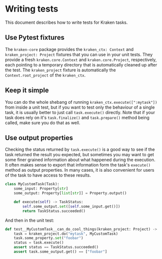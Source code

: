 # Writing tests

This document describes how to write tests for Kraken tasks.

## Use Pytest fixtures

The `kraken-core` package provides the `kraken_ctx: Context` and `kraken_project: Project` fixtures that you can use
in your unit tests. They provide a fresh `kraken.core.Context` and `kraken.core.Project`, respectively, each pointing
to a temporary directory that is automatically cleaned up after the test. The `kraken_project` fixture is automatically
the `Context.root_project` of the `kraken_ctx`.

## Keep it simple

You can do the whole shebang of running `kraken_ctx.execute([":mytask"])` from inside a unit test, but if you want to
test only the behaviour of a single task, it is usually better to just call `task.execute()` directly. Note that if
your task does rely on it's `task.finalize()` and `task.prepare()` method being called, make sure you do that as well.

## Use output properties

Checking the status returned by `task.execute()` is a good way to see if the task returned the result you expected, but
sometimes you may want to get some finer grained information about what happened during the execution. It often makes
sense to export that information form the task's `execute()` method as output properties. In many cases, it is also
convenient for users of the task to have access to these results.

```py
class MyCustomTask(Task):
    some_input: Property[str]
    some_output: Property[list[str]] = Property.output()

    def execute(self) -> TaskStatus:
        self.some_output.set([self.some_input.get()])
        return TaskStatus.succeeded()
```

And then in the unit test:

```py
def test__MyCustomTask__can_do_cool_things(kraken_project: Project) -> None:
    task = kraken_project.do("mytask", MyCustomTask)
    task.some_property.set("foobar")
    status = task.execute()
    assert status == TaskStatus.succeeded()
    assert task.some_output.get() == ["foobar"]
```
